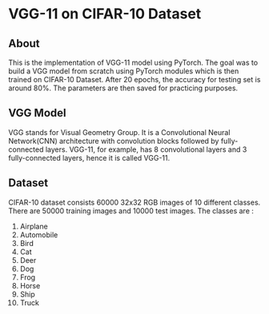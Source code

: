 # VGG-11 on CIFAR-10 Dataset

## About
This is the implementation of VGG-11 model using PyTorch. The goal was to build a VGG model from scratch using PyTorch modules which is
then trained on CIFAR-10 Dataset. After 20 epochs, the accuracy for testing set is around 80%. The parameters are then saved for practicing purposes. 

## VGG Model
VGG stands for Visual Geometry Group. It is a Convolutional Neural Network(CNN) architecture with convolution blocks followed by 
fully-connected layers. VGG-11, for example, has 8 convolutional layers and 3 fully-connected layers, hence it is called VGG-11.  

## Dataset
CIFAR-10 dataset consists 60000 32x32 RGB images of 10 different classes. There are 50000 training images and 10000 test images. The 
classes are :
1. Airplane
2. Automobile
3. Bird
4. Cat
5. Deer
6. Dog
7. Frog
8. Horse
9. Ship
10. Truck   